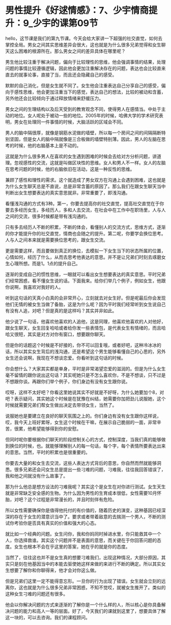 # 男性提升《好逑情感》：7、少宇情商提升：9_少宇的课第09节

hello，这节课是我们的第九节课。今天会给大家讲一下超强的社交直觉，如何去掌控全局。男女之间其实思维差异会很大，这也就是为什么很多兄弟觉得和女生聊天这么困难的根源所在。那么男女之间的差异具体在哪里呢？

男生他比较注重于解决问题，偏向于比较理性的思维，他会强调事情的结果，处理问题的事情比较遵循逻辑，因此他会更加注重解决存在的问题，表达也会比较直来直去的就事论事，直接了当，而且还会隐藏自己的感受。

默默的自己消化，但是女生就不同了。女生他会注重表达自己分享自己的感受，偏向于感性思维，他会更加注重当下的感觉，表达自己的想法，比较的被动和含蓄，另外他还会比较倾向于通过释放情绪来舒缓压力。

男女之间的生理结构以及后天受到的教育观念不同，使得男人在感情当。中处于主动的地位。女人呢处于被动一些的地位。2005年的时候，哈佛大学的学术研究表明，男女在处理同一件事情的时候，大脑活跃的区域会不同。

男人的脑中隔很厚，就像是钢筋水泥做的墙壁，所以每一个房间之间的间隔隔断特别坚固，但是女人的脑中隔就像是三合板做的墙壁特别薄。因此，男人的左脑在思考的时候，他的右脑基本上是不动的。

这就是为什么很多男人在喜欢的女生遇到困难的时候会去给对方分析问题，讲道理。忽视感性的交流，这就是叫做区块性的思维。女人和男人不一样。女人的左脑在思考问题的时候，他的右脑依旧在活动，这是一种反性的思维。

兼顾了感性和理性的需求。这个就造成了男女双方在沟通上会遇到困难，这也就是为什么女生聊天总是不直说，总是非常含蓄的原因了。那么我们在跟女生聊天当中判断出女生想要表达的真实意思就非。非常重要了，即浅沟通。

看懂浅沟通的方式有3种。第一，你要去提高你的社交直觉，提高社交直觉在于你要去多经历女生，多经历人，多和人去交流，在社会中在工作中在职场里，人与人之间的交流，很多时候都是带有浅沟通的。

只有多去经历人不断的积累，不断的体会，看懂别人的交流方式，思维方式，逐渐的你才能提升你的社交直觉，情商也会随之的提升。第二呢，你要学会换位思考。人与人之间本来就是需要换位思考的，跟女生交流。

更是需要这样，而且要做到真正的换位，去模拟一下女生当下的状态所属的位置，心情如何，经历了什么，从而去思考他表达的意思。并不是让兄弟们时刻去琢磨女生心理所想。而是1。1点的提升自己。

逐渐的变成自己的惯性思维，一眼就可以看出女生想要表达的真实意思。平时兄弟们经常困惑，看不懂女生说的话。下面我来。给你们举几个例子，例如女生，他跟你说啊，我喜欢对我好的人。

听到这句话的天真小白真的会非常开心，立刻就去对女生好。但是呢最后你会发现他们无情的被女生当做了备胎，这是为什么呢？因为平时我们经常听到女生说自己有没有人追，对吧？但是真的是这样吗？其实并非如此。

他少说了一句话，他喜欢他喜欢的人追他，这是同理，他喜欢他喜欢的人对他好，跟女生聊天，女生回复哈哈或者给你发一些表情包，是代表女生有情绪的，而且哈哈又很短，其实是对方对你有窗口，想要跟你聊天。

但是你的话题这个时候是不好接的，你不可以回复哦，或者好吧，这种冷冰冰的话，所以其实女生背后的浅沟通，还是希望这个男生能够看懂自己的心思的，另外女生还会说啊，我现在不想谈恋爱。你看听到这句话的时候。

你会想什么？大家其实都是单身，平时是非常渴望恋爱的滋润的。但是为什么女生毫不留情的跟你说出这句话？其实呢她只是不怎么喜欢你，不是不想谈，只不过是不想跟你谈。再跟你们举个例子，你们身边有没有女生跟你说。

哎呀，这样不太好吧？你看这里她说其实不好就是不好呀，为什么她要加个8，对吧？表示疑问，其实她这个时候是在犹豫在纠结，她需要你加把劲儿说服她，这个时候就需要兄弟们帮女生做出决定去带领女生，当然了。

说服她也是要建立在良好的聊天氛围之上的。你们身边有没有女生跟你这样说，哎，我今天上班好累呀，女生这个时候在干嘛，在展示自己脆弱的一面，非常辛苦，很累，他希望能够得到你的安慰。

但同时呢你要根据你们聊天的阶段控制关心的方式，控制深度，当我们真的能够做到换位的时候，也。就能够理解别人的每一句话，每个字，每个表情所要表达出来的意思。当然，平时的积累也是很重要的。

你要去大量的和女生去交流，这些人表达方式背后的意思，你自然而然就能够洞悉。很多兄弟还会问女生总是提出一些刁难的问题，刁难我，往往我回答错误了，我和他之间就没有什么故事了。

那为什么他总是想方设法的刁难我呢？其实这个是女生在对你进行测试。女生天生就是非常缺乏安全感的生物。为什么因为男性的生育成本很低，女性需要10月怀胎，对吧？这个过程是非常漫长的，并且时刻伴有危险。

所以女性需要确保你是值得他托付的有价值的，随着历史的演变，这种基因已经深深的存在于女生的潜意识当中了。要求或者带着敌意的去揣测一个男人，不断的测试你考验你是否具有真实的价值和强大的心态。

就比如一个经典的问题。女生问你，我和你妈同时掉进水里，你只能救其中一个人，你选择救谁。其实这个问题并不是表面的意思，而关键在于你回答问题的态度。女生也根本不会在乎这里的答案，她在乎的就是你的态度。

当然了，往往这也并不是女生真的想要刁难我们，出现这种情况，大部分原因，其实只是刻在他基因当中的本能去驱使她这样来做的来进行不断的确定。所以其实女生想要了解你和你聊得来，他才会对你这么做。

但是兄弟们这里一定不能得意忘形。一旦你的行为出现了错误。女生就会立刻的远离你，这也就是为什么很多兄弟非常困惑，不知不觉哎，就被女生推开了。类似的这种女生刁难的问题还有很多。

他会以你解决问题的方式来逐渐的了解你是一个什么样的人，所以核心是你具备解决问题的能力和高人一等的层面。好了，今天我们的课就到这里了，想要具体了解这一块的，可以去咨询。我们的课程顾问。

